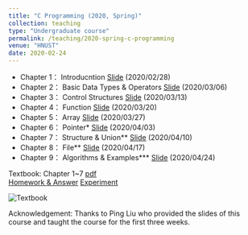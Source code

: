 ```yaml
---
title: "C Programming (2020, Spring)"
collection: teaching
type: "Undergraduate course"
permalink: /teaching/2020-spring-c-programming
venue: "HNUST"
date: 2020-02-24
---
```

* Chapter 1： Introducntion [Slide](http://guoshengkang.github.io/files/Slides_C_Programming/C语言程序设计__第1章.ppt) (2020/02/28)
* Chapter 2： Basic Data Types & Operators [Slide](http://guoshengkang.github.io/files/Slides_C_Programming/C语言程序设计__第2章.ppt) (2020/03/06)
* Chapter 3： Control Structures [Slide](http://guoshengkang.github.io/files/Slides_C_Programming/C语言程序设计__第3章.ppt) (2020/03/13)
* Chapter 4： Function [Slide](http://guoshengkang.github.io/files/Slides_C_Programming/C语言程序设计__第4章.ppt) (2020/03/20)
* Chapter 5： Array [Slide](http://guoshengkang.github.io/files/Slides_C_Programming/C语言程序设计__第5章.ppt) (2020/03/27)
* Chapter 6： Pointer* [Slide](http://guoshengkang.github.io/files/Slides_C_Programming/C语言程序设计__第6章.ppt) (2020/04/03)
* Chapter 7： Structure & Union** [Slide](http://guoshengkang.github.io/files/Slides_C_Programming/C语言程序设计__第7章.ppt) (2020/04/10)
* Chapter 8： File** [Slide](http://guoshengkang.github.io/files/Slides_C_Programming/C语言程序设计__第8章.ppt) (2020/04/17)
* Chapter 9： Algorithms & Examples*** [Slide](http://guoshengkang.github.io/files/Slides_C_Programming/C语言程序设计__第9章.ppt) (2020/04/24)

Textbook: Chapter 1~7 [pdf](http://guoshengkang.github.io/files/Slides_C_Programming/C语言程序设计_教材1-7章.pdf)  
[Homework & Answer](https://github.com/guoshengkang/guoshengkang.github.io/blob/master/_teaching/2020-spring-c-programming-HW.md)
[Experiment](https://github.com/guoshengkang/guoshengkang.github.io/blob/master/_teaching/2020-spring-c-programming-EXP.md)

![Textbook](http://guoshengkang.github.io/files/Slides_C_Programming/教材封面.jpg)

Acknowledgement: Thanks to Ping Liu who provided the slides of this course and 
taught the course for the first three weeks.